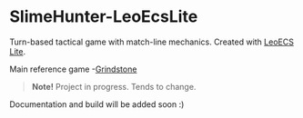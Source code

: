 # SlimeHunter-LeoEcsLite
Turn-based tactical game with match-line mechanics. Created with [LeoECS Lite](https://github.com/Leopotam/ecslite).

Main reference game -[Grindstone](https://store.steampowered.com/app/1818690/Grindstone/)

> **Note!** Project in progress. Tends to change.

Documentation and build will be added soon :)
